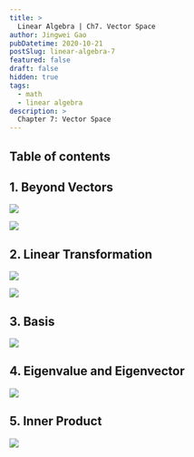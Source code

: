 ```yaml
---
title: >
  Linear Algebra | Ch7. Vector Space
author: Jingwei Gao
pubDatetime: 2020-10-21
postSlug: linear-algebra-7
featured: false
draft: false
hidden: true
tags:
  - math
  - linear algebra
description: >
  Chapter 7: Vector Space
---
```


## Table of contents

## 1. Beyond Vectors

![](/assets/LA-ch7-1.png)

![](/assets/LA-ch7-2.png)

## 2. Linear Transformation

![](/assets/LA-ch7-3.png)

![](/assets/LA-ch7-4.png)

## 3. Basis

![](/assets/LA-ch7-5.png)

## 4. Eigenvalue and Eigenvector

![](/assets/LA-ch7-6.png)

## 5. Inner Product

![](/assets/LA-ch7-7.png)
